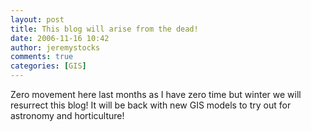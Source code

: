 ```yaml
---
layout: post
title: This blog will arise from the dead!
date: 2006-11-16 10:42
author: jeremystocks
comments: true
categories: [GIS]
---
```

Zero movement here last months as I have zero time but winter we will resurrect this blog! It will be back with new GIS models to try out for astronomy and horticulture!
